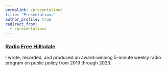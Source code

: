```yaml
---
permalink: /presentation/
title: "Presentations"
author_profile: true
redirect_from: 
  - /presentations
---
```



### <a href="/presentation/wrfh">Radio Free Hillsdale</a>
I wrote, recorded, and produced an award-winning 5-minute weekly radio program on public policy from 2019 through 2023.
